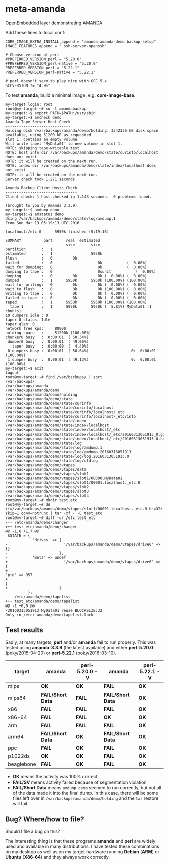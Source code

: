 # meta-amanda
OpenEmbedded layer demonstrating AMANDA

Add these lines to local.conf:

```
CORE_IMAGE_EXTRA_INSTALL_append = "amanda amanda-demo backup-setup"
IMAGE_FEATURES_append = " ssh-server-openssh"

# Choose version of perl
#PREFERRED_VERSION_perl = "5.20.0"
#PREFERRED_VERSION_perl-native = "5.20.0"
PREFERRED_VERSION_perl = "5.22.1"
PREFERRED_VERSION_perl-native = "5.22.1"

# perl doesn't seem to play nice with GCC 5.x
GCCVERSION ?= "4.9%"
```

To test **amanda**, build a minimal image, e.g. **core-image-base**.

```
my-target login: root
root@my-target:~# su -l amandabackup
my-target:~$ export PATH=$PATH:/usr/sbin
my-target:~$ amcheck demo
Amanda Tape Server Host Check
-----------------------------
Holding disk /var/backups/amanda/demo/holding: 3342336 kB disk space available, using 51200 kB as requested
slot 1: contains an empty volume
Will write label 'MyData01' to new volume in slot 1.
NOTE: skipping tape-writable test
NOTE: host info dir /var/backups/amanda/demo/state/curinfo/localhost does not exist
NOTE: it will be created on the next run.
NOTE: index dir /var/backups/amanda/demo/state/index/localhost does not exist
NOTE: it will be created on the next run.
Server check took 1.271 seconds

Amanda Backup Client Hosts Check
--------------------------------
Client check: 1 host checked in 1.143 seconds.  0 problems found.

(brought to you by Amanda 3.3.9)
my-target:~$ amdump demo
my-target:~$ amstatus demo
Using /var/backups/amanda/demo/state/log/amdump.1
From Sun Mar 13 05:19:13 UTC 2016

localhost:/etc 0      5950k finished (5:19:16)

SUMMARY          part      real  estimated
                           size       size
partition       :   1
estimated       :   1                 5950k
flush           :   0         0k
failed          :   0                    0k           (  0.00%)
wait for dumping:   0                    0k           (  0.00%)
dumping to tape :   0                    0sunit           (  0.00%)
dumping         :   0         0k         0k (  0.00%) (  0.00%)
dumped          :   1      5950k      5950k (100.00%) (100.00%)
wait for writing:   0         0k         0k (  0.00%) (  0.00%)
wait to flush   :   0         0k         0k (100.00%) (  0.00%)
writing to tape :   0         0k         0k (  0.00%) (  0.00%)
failed to tape  :   0         0k         0k (  0.00%) (  0.00%)
taped           :   1      5950k      5950k (100.00%) (100.00%)
  tape 1        :   1      5950k      5950k (  5.81%) MyData01 (1 chunks)
10 dumpers idle : 0
taper 0 status: Idle
taper qlen: 0
network free kps:     80000
holding space   :     51200k (100.00%)
chunker0 busy   :  0:00:01  ( 50.34%)
 dumper0 busy   :  0:00:01  ( 49.06%)
   taper busy   :  0:00:00  (  4.40%)
 0 dumpers busy :  0:00:01  ( 50.64%)                   0:  0:00:01  (100.00%)
 1 dumper busy  :  0:00:01  ( 49.13%)                   0:  0:00:01  (100.00%)
my-target:~$ exit
logout
root@my-target:~# find /var/backups/ | sort
/var/backups/
/var/backups/amanda
/var/backups/amanda/demo
/var/backups/amanda/demo/holding
/var/backups/amanda/demo/state
/var/backups/amanda/demo/state/curinfo
/var/backups/amanda/demo/state/curinfo/localhost
/var/backups/amanda/demo/state/curinfo/localhost/_etc
/var/backups/amanda/demo/state/curinfo/localhost/_etc/info
/var/backups/amanda/demo/state/index
/var/backups/amanda/demo/state/index/localhost
/var/backups/amanda/demo/state/index/localhost/_etc
/var/backups/amanda/demo/state/index/localhost/_etc/20160313051913_0.gz
/var/backups/amanda/demo/state/index/localhost/_etc/20160313051913_0.header
/var/backups/amanda/demo/state/log
/var/backups/amanda/demo/state/log/amdump.1
/var/backups/amanda/demo/state/log/amdump.20160313051913
/var/backups/amanda/demo/state/log/log.20160313051913.0
/var/backups/amanda/demo/state/log/oldlog
/var/backups/amanda/demo/vtapes
/var/backups/amanda/demo/vtapes/data
/var/backups/amanda/demo/vtapes/slot1
/var/backups/amanda/demo/vtapes/slot1/00000.MyData01
/var/backups/amanda/demo/vtapes/slot1/00001.localhost._etc.0
/var/backups/amanda/demo/vtapes/slot2
/var/backups/amanda/demo/vtapes/slot3
/var/backups/amanda/demo/vtapes/slot4
root@my-target:~# mkdir test_etc
root@my-target:~# dd if=/var/backups/amanda/demo/vtapes/slot1/00001.localhost._etc.0 bs=32k skip=1 conv=notrunc | tar -xf - -C test_etc
root@my-target:~# diff -ur /etc test_etc
--- /etc/amanda/demo/changer
+++ test_etc/amanda/demo/changer
@@ -1,6 +1,7 @@
 $STATE = {
            'drives' => {
-                         '/var/backups/amanda/demo/vtapes/drive0' => {}
-                       },
-           'meta' => undef
+                         '/var/backups/amanda/demo/vtapes/drive0' => {
+                                                                       'pid' => 957
+                                                                     }
+                       }
          };
--- /etc/amanda/demo/tapelist
+++ test_etc/amanda/demo/tapelist
@@ -1 +0,0 @@
-20160313051913 MyData01 reuse BLOCKSIZE:32
Only in /etc: amanda/demo/tapelist.lock

```

## Test results

Sadly, at many targets, **perl** and/or **amanda** fail to run properly.
This was tested using **amanda-3.3.9** (the latest available) and either
**perl-5.20.0** (poky/2015-04-20) or **perl-5.22.1** (poky/2016-03-10).

| target | **amanda** | **perl-5.20.0 -V** | **amanda** | **perl-5.22.1 -V** |
|--------|------------|--------------------|------------|--------------------|
| mips   | **OK**     | **OK**             | **FAIL**   | **OK**             |
| mips64 | **FAIL/Short Data**   | **FAIL**           | **FAIL/Short Data**   | **OK**             |
| x86    | **FAIL**   | **FAIL**           | **FAIL**   | **OK**             |
| x86-64 | **FAIL**   | **FAIL**           | **OK**     | **OK**             |
| arm    | **FAIL**   | **FAIL**           | **FAIL**   | **OK**             |
| arm64  | **FAIL/Short Data**   | **OK**             | **FAIL/Short Data**   | **OK**             |
| ppc    | **FAIL**   | **OK**             | **FAIL**   | **OK**             |
| p1022ds    | **OK**   | **OK**             | **FAIL**   | **OK**             |
| beaglebone    | **FAIL**   | **OK**             | **FAIL**   | **OK**             |

+ **OK** means the activity was 100% correct
+ **FAIL/SV** means activity failed because of segmentation violation
+ **FAIL/Short Data** means `amdump demo` seemed to run correctly, but not all of the data made it into the final dump.  In this case, there will be some files left over in `/var/backups/amanda/demo/holding` and the `tar` restore will fail.


## Bug?  Where/how to file?

Should I file a bug on this?

The interesting thing is that these programs **amanda** and **perl** are widely used and available in many distributions.  I have tested these combinations on my desktop as well as on my target hardware running **Debian** (**ARM**) or **Ubuntu**
(**X86-64**) and they always work correctly.
